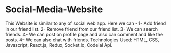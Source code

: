 # Social-Media-Website
This Website is similar to any of social web app. Here we can - 
1- Add friend in our friend list.
2- Remove friend from our friend list.
3- We can search friends.
4- We can post on profile page and also can comment and like the posts.
4- We can also chat with friends.
Technologies Used: HTML, CSS, Javascript, React.js, Redux, Socket.io, Codeial Api.
